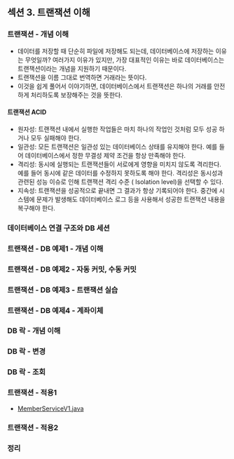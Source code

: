 ## 섹션 3. 트랜잭션 이해

### 트랜잭션 - 개념 이해

- 데이터를 저장할 때 단순히 파일에 저장해도 되는데, 데이터베이스에 저장하는 이유는 무엇일까? 여러가지 이유가 있지만, 가장 대표적인 이유는 바로 데이터베이스는 트랜잭션이라는 개념을 지원하기 때문이다.
- 트랜잭션을 이름 그대로 번역하면 거래라는 뜻이다.
- 이것을 쉽게 풀어서 이야기하면, 데이터베이스에서 트랜잭션은 하나의 거래를 안전하게 처리하도록 보장해주는 것을 뜻한다.

#### 트랜잭션 ACID

- 원자성: 트랜잭션 내에서 실행한 작업들은 마치 하나의 작업인 것처럼 모두 성공 하거나 모두 실패해야 한다.
- 일관성: 모든 트랜잭션은 일관성 있는 데이터베이스 상태를 유지해야 한다. 예를 들어 데이터베이스에서 정한 무결성 제약 조건을 항상 만족해야 한다.
- 격리성: 동시에 실행되는 트랜잭션들이 서로에게 영향을 미치지 않도록 격리한다. 예를 들어 동시에 같은 데이터를 수정하지 못하도록 해야 한다. 격리성은 동시성과 관련된 성능 이슈로 인해 트랜잭션 격리 수준 (
  Isolation level)을 선택할 수 있다.
- 지속성: 트랜잭션을 성공적으로 끝내면 그 결과가 항상 기록되어야 한다. 중간에 시스템에 문제가 발생해도 데이터베이스 로그 등을 사용해서 성공한 트랜잭션 내용을 복구해야 한다.

### 데이터베이스 연결 구조와 DB 세션

### 트랜잭션 - DB 예제1 - 개념 이해

### 트랜잭션 - DB 예제2 - 자동 커밋, 수동 커밋

### 트랜잭션 - DB 예제3 - 트랜잭션 실습

### 트랜잭션 - DB 예제4 - 계좌이체

### DB 락 - 개념 이해

### DB 락 - 변경

### DB 락 - 조회

### 트랜잭션 - 적용1

- [MemberServiceV1.java](https://github.com/spring-roadmap/spring-db1/blob/main/src/main/java/hello/jdbc/service/MemberServiceV1.java)

### 트랜잭션 - 적용2

### 정리
